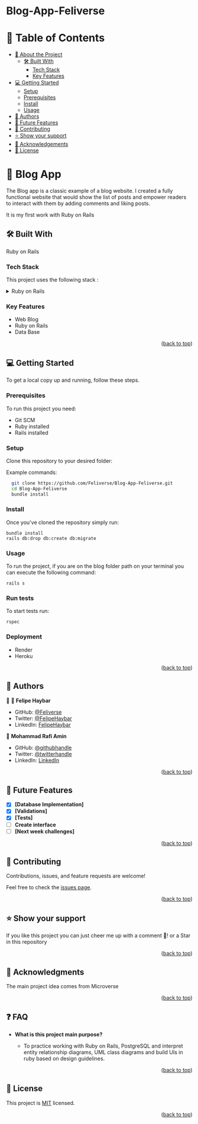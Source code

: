# Blog-App-Feliverse

<a name="readme-top"></a>
<!-- TABLE OF CONTENTS -->
# 📗 Table of Contents

- [📖 About the Project](#about-project)
  - [🛠 Built With](#built-with)
    - [Tech Stack](#tech-stack)
    - [Key Features](#key-features)
- [💻 Getting Started](#getting-started)
  - [Setup](#setup)
  - [Prerequisites](#prerequisites)
  - [Install](#install)
  - [Usage](#usage)
- [👥 Authors](#authors)
- [🔭 Future Features](#future-features)
- [🤝 Contributing](#contributing)
- [⭐️ Show your support](#support)
- [🙏 Acknowledgements](#acknowledgements)
- [📝 License](#license)

<!-- PROJECT DESCRIPTION -->

# 📖 Blog App <a name="about-project"></a>

The Blog app is a classic example of a blog website. I created a fully functional website that would show the list of posts and empower readers to interact with them by adding comments and liking posts.

It is my first work with Ruby on Rails
## 🛠 Built With <a name="built-with"></a>

Ruby on Rails

### Tech Stack <a name="tech-stack"></a>

 This project uses the following stack :

<details>
  <summary>Ruby on Rails</summary>
</details>

<!-- Features -->

### Key Features <a name="key-features"></a>

<!-- > Describe between 1-3 key features of the application. -->

- Web Blog
- Ruby on Rails
- Data Base


<p align="right">(<a href="#readme-top">back to top</a>)</p>


<!-- GETTING STARTED -->

## 💻 Getting Started <a name="getting-started"></a>

<!-- > Clone the repository by clicking on the 'Code' button and copy the link -->

To get a local copy up and running, follow these steps.

### Prerequisites

To run this project you need:

- Git SCM
- Ruby installed
- Rails installed


### Setup

Clone this repository to your desired folder:

Example commands:

```sh
  git clone https://github.com/Feliverse/Blog-App-Feliverse.git
  cd Blog-App-Feliverse
  bundle install
```

### Install

Once you've cloned the repository simply run:

```
bundle install
rails db:drop db:create db:migrate
```

### Usage

To run the project, if you are on the blog folder path on your terminal you can execute the following command:

```
rails s
```

### Run tests

To start tests run:

```
rspec
```

### Deployment

- Render
- Heroku

<p align="right">(<a href="#readme-top">back to top</a>)</p>


<!-- AUTHORS -->

## 👥 Authors <a name="authors"></a>

👤 👤 **Felipe Haybar**

- GitHub: [@Feliverse](https://github.com/Feliverse)
- Twitter: [@FelipeHaybar](https://twitter.com/FelipeHaybar)
- LinkedIn: [FelipeHaybar](https://linkedin.com/in/FelipeHaybar)

👤 **Mohammad Rafi Amin**

- GitHub: [@githubhandle](https://github.com/mrkamin)
- Twitter: [@twitterhandle](https://twitter.com/Mohamma63974237)
- LinkedIn: [LinkedIn](https://www.linkedin.com/in/mohammad-rafi-amin-63b4319b/)

<p align="right">(<a href="#readme-top">back to top</a>)</p>

<!-- FUTURE FEATURES -->

## 🔭 Future Features <a name="future-features"></a>

- [x] **[Database Implementation]**
- [x] **[Validations]**
- [x] **[Tests]**
- [ ] **Create interface**
- [ ] **[Next week challenges]**

<p align="right">(<a href="#readme-top">back to top</a>)</p>

## 🤝 Contributing <a name="contributing"></a>

Contributions, issues, and feature requests are welcome!

Feel free to check the [issues page](../../issues/).

<p align="right">(<a href="#readme-top">back to top</a>)</p>

<!-- SUPPORT -->

## ⭐️ Show your support <a name="support"></a>

If you like this project you can just cheer me up with a comment 🙂! or a Star in this repository

<p align="right">(<a href="#readme-top">back to top</a>)</p>

## 🙏 Acknowledgments <a name="acknowledgements"></a>

The main project idea comes from Microverse

<p align="right">(<a href="#readme-top">back to top</a>)</p>

## ❓ FAQ <a name="faq"></a>

- **What is this project main purpose?**

  - To practice working with Ruby on Rails, PostgreSQL and interpret entity relationship diagrams, UML class diagrams and build UIs in ruby based on design guidelines.

<p align="right">(<a href="#readme-top">back to top</a>)</p>

## 📝 License <a name="license"></a>

This project is [MIT](./LICENSE) licensed.

<p align="right">(<a href="#readme-top">back to top</a>)</p>
